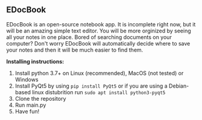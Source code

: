 ## EDocBook

EDocBook is an open-source notebook app. It is incomplete right now, but it will be an amazing simple text editor. You will be more orginized by seeing all your notes in one place. Bored of searching documents on your computer? Don't worry EDocBook will automatically decide where to save your notes and then it will be much easier to find them.

**Installing instructions:**

 1. Install python 3.7+ on Linux (recommended), MacOS (not tested) or Windows
 2. Install PyQt5 by using `pip install PyQt5` or if you are using a Debian-based linux distubrition run `sudo apt install python3-pyqt5`
 3. Clone the repository
 4. Run main.py
 5. Have fun!
